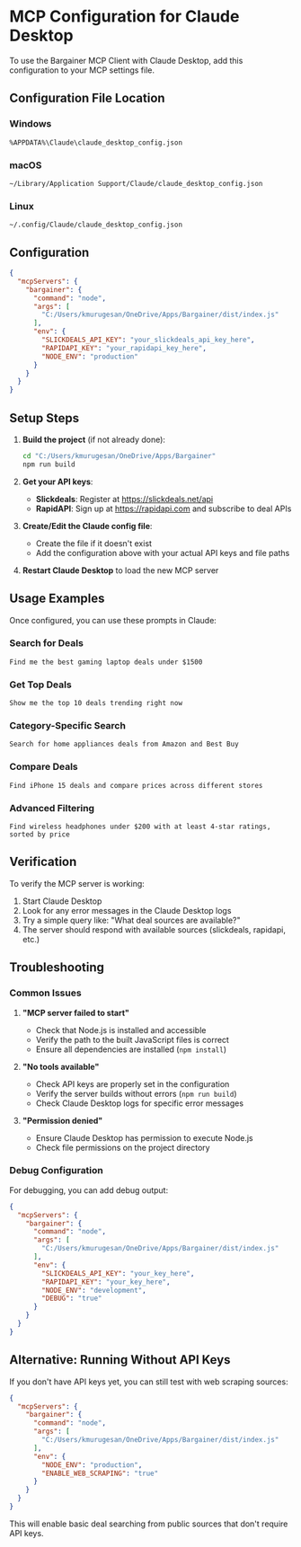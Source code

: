 # MCP Configuration for Claude Desktop

To use the Bargainer MCP Client with Claude Desktop, add this configuration to your MCP settings file.

## Configuration File Location

### Windows
```
%APPDATA%\Claude\claude_desktop_config.json
```

### macOS
```
~/Library/Application Support/Claude/claude_desktop_config.json
```

### Linux
```
~/.config/Claude/claude_desktop_config.json
```

## Configuration

```json
{
  "mcpServers": {
    "bargainer": {
      "command": "node",
      "args": [
        "C:/Users/kmurugesan/OneDrive/Apps/Bargainer/dist/index.js"
      ],
      "env": {
        "SLICKDEALS_API_KEY": "your_slickdeals_api_key_here",
        "RAPIDAPI_KEY": "your_rapidapi_key_here",
        "NODE_ENV": "production"
      }
    }
  }
}
```

## Setup Steps

1. **Build the project** (if not already done):
   ```bash
   cd "C:/Users/kmurugesan/OneDrive/Apps/Bargainer"
   npm run build
   ```

2. **Get your API keys**:
   - **Slickdeals**: Register at https://slickdeals.net/api
   - **RapidAPI**: Sign up at https://rapidapi.com and subscribe to deal APIs

3. **Create/Edit the Claude config file**:
   - Create the file if it doesn't exist
   - Add the configuration above with your actual API keys and file paths

4. **Restart Claude Desktop** to load the new MCP server

## Usage Examples

Once configured, you can use these prompts in Claude:

### Search for Deals
```
Find me the best gaming laptop deals under $1500
```

### Get Top Deals
```
Show me the top 10 deals trending right now
```

### Category-Specific Search
```
Search for home appliances deals from Amazon and Best Buy
```

### Compare Deals
```
Find iPhone 15 deals and compare prices across different stores
```

### Advanced Filtering
```
Find wireless headphones under $200 with at least 4-star ratings, sorted by price
```

## Verification

To verify the MCP server is working:

1. Start Claude Desktop
2. Look for any error messages in the Claude Desktop logs
3. Try a simple query like: "What deal sources are available?"
4. The server should respond with available sources (slickdeals, rapidapi, etc.)

## Troubleshooting

### Common Issues

1. **"MCP server failed to start"**
   - Check that Node.js is installed and accessible
   - Verify the path to the built JavaScript files is correct
   - Ensure all dependencies are installed (`npm install`)

2. **"No tools available"**
   - Check API keys are properly set in the configuration
   - Verify the server builds without errors (`npm run build`)
   - Check Claude Desktop logs for specific error messages

3. **"Permission denied"**
   - Ensure Claude Desktop has permission to execute Node.js
   - Check file permissions on the project directory

### Debug Configuration

For debugging, you can add debug output:

```json
{
  "mcpServers": {
    "bargainer": {
      "command": "node",
      "args": [
        "C:/Users/kmurugesan/OneDrive/Apps/Bargainer/dist/index.js"
      ],
      "env": {
        "SLICKDEALS_API_KEY": "your_key_here",
        "RAPIDAPI_KEY": "your_key_here",
        "NODE_ENV": "development",
        "DEBUG": "true"
      }
    }
  }
}
```

## Alternative: Running Without API Keys

If you don't have API keys yet, you can still test with web scraping sources:

```json
{
  "mcpServers": {
    "bargainer": {
      "command": "node",
      "args": [
        "C:/Users/kmurugesan/OneDrive/Apps/Bargainer/dist/index.js"
      ],
      "env": {
        "NODE_ENV": "production",
        "ENABLE_WEB_SCRAPING": "true"
      }
    }
  }
}
```

This will enable basic deal searching from public sources that don't require API keys.
